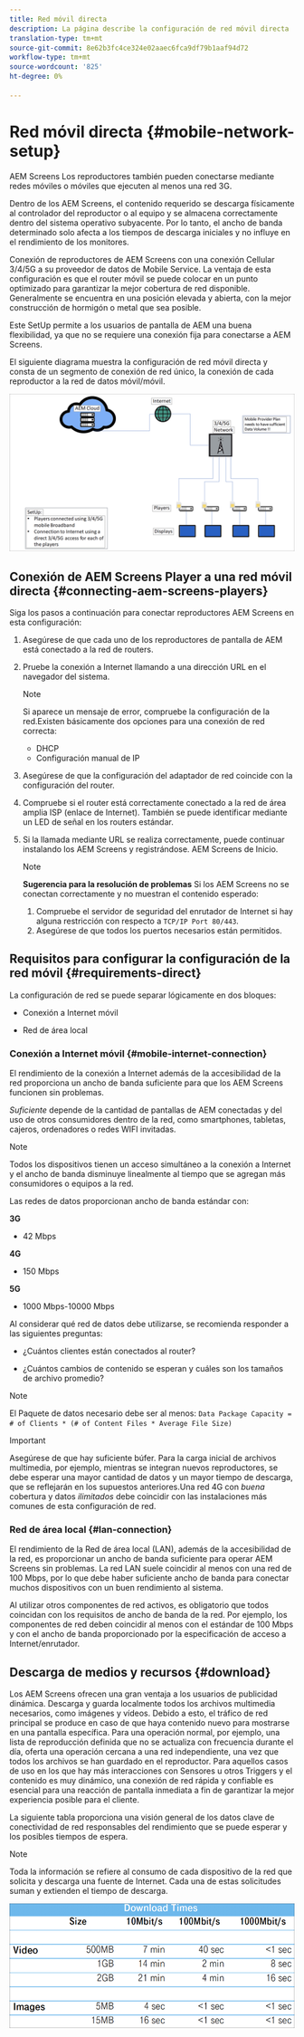 ```yaml
---
title: Red móvil directa
description: La página describe la configuración de red móvil directa
translation-type: tm+mt
source-git-commit: 8e62b3fc4ce324e02aaec6fca9df79b1aaf94d72
workflow-type: tm+mt
source-wordcount: '825'
ht-degree: 0%

---
```



# Red móvil directa {#mobile-network-setup}

AEM Screens Los reproductores también pueden conectarse mediante redes móviles o móviles que ejecuten al menos una red 3G.

Dentro de los AEM Screens, el contenido requerido se descarga físicamente al controlador del reproductor o al equipo y se almacena correctamente dentro del sistema operativo subyacente. Por lo tanto, el ancho de banda determinado solo afecta a los tiempos de descarga iniciales y no influye en el rendimiento de los monitores.

Conexión de reproductores de AEM Screens con una conexión Cellular 3/4/5G a su proveedor de datos de Mobile Service. La ventaja de esta configuración es que el router móvil se puede colocar en un punto optimizado para garantizar la mejor cobertura de red disponible. Generalmente se encuentra en una posición elevada y abierta, con la mejor construcción de hormigón o metal que sea posible.

Este SetUp permite a los usuarios de pantalla de AEM una buena flexibilidad, ya que no se requiere una conexión fija para conectarse a AEM Screens.

El siguiente diagrama muestra la configuración de red móvil directa y consta de un segmento de conexión de red único, la conexión de cada reproductor a la red de datos móvil/móvil.

![](/help/using/assets/direct-mobile-1.png)

## Conexión de AEM Screens Player a una red móvil directa {#connecting-aem-screens-players}

Siga los pasos a continuación para conectar reproductores AEM Screens en esta configuración:

1. Asegúrese de que cada uno de los reproductores de pantalla de AEM está conectado a la red de routers.

1. Pruebe la conexión a Internet llamando a una dirección URL en el navegador del sistema.

   >[!NOTE]
   >Si aparece un mensaje de error, compruebe la configuración de la red.Existen básicamente dos opciones para una conexión de red correcta:
   >* DHCP
   >* Configuración manual de IP


1. Asegúrese de que la configuración del adaptador de red coincide con la configuración del router.

1. Compruebe si el router está correctamente conectado a la red de área amplia ISP (enlace de Internet). También se puede identificar mediante un LED de señal en los routers estándar.

1. Si la llamada mediante URL se realiza correctamente, puede continuar instalando los AEM Screens y registrándose. AEM Screens de Inicio.

   >[!NOTE]
   >**Sugerencia para la resolución de problemas**
   >Si los AEM Screens no se conectan correctamente y no muestran el contenido esperado:
   >
   >1. Compruebe el servidor de seguridad del enrutador de Internet si hay alguna restricción con respecto a `TCP/IP Port 80/443`.
   >1. Asegúrese de que todos los puertos necesarios están permitidos.



## Requisitos para configurar la configuración de la red móvil {#requirements-direct}

La configuración de red se puede separar lógicamente en dos bloques:

* Conexión a Internet móvil

* Red de área local

### Conexión a Internet móvil {#mobile-internet-connection}

El rendimiento de la conexión a Internet además de la accesibilidad de la red proporciona un ancho de banda suficiente para que los AEM Screens funcionen sin problemas.

*Suficiente* depende de la cantidad de pantallas de AEM conectadas y del uso de otros consumidores dentro de la red, como smartphones, tabletas, cajeros, ordenadores o redes WIFI invitadas.

>[!NOTE]
>Todos los dispositivos tienen un acceso simultáneo a la conexión a Internet y el ancho de banda disminuye linealmente al tiempo que se agregan más consumidores o equipos a la red.

Las redes de datos proporcionan ancho de banda estándar con:

**3G**
* 42 Mbps

**4G**
* 150 Mbps

**5G**
* 1000 Mbps-10000 Mbps

Al considerar qué red de datos debe utilizarse, se recomienda responder a las siguientes preguntas:

* ¿Cuántos clientes están conectados al router?

* ¿Cuántos cambios de contenido se esperan y cuáles son los tamaños de archivo promedio?

>[!NOTE]
>El Paquete de datos necesario debe ser al menos:
`Data Package Capacity = # of Clients * (# of Content Files * Average File Size)`

>[!IMPORTANT]
>Asegúrese de que hay suficiente búfer.
>Para la carga inicial de archivos multimedia, por ejemplo, mientras se integran nuevos reproductores, se debe esperar una mayor cantidad de datos y un mayor tiempo de descarga, que se reflejarán en los supuestos anteriores.Una red 4G con *buena* cobertura y datos *ilimitados* debe coincidir con las instalaciones más comunes de esta configuración de red.


### Red de área local {#lan-connection}

El rendimiento de la Red de área local (LAN), además de la accesibilidad de la red, es proporcionar un ancho de banda suficiente para operar AEM Screens sin problemas. La red LAN suele coincidir al menos con una red de 100 Mbps, por lo que debe haber suficiente ancho de banda para conectar muchos dispositivos con un buen rendimiento al sistema.

Al utilizar otros componentes de red activos, es obligatorio que todos coincidan con los requisitos de ancho de banda de la red. Por ejemplo, los componentes de red deben coincidir al menos con el estándar de 100 Mbps y con el ancho de banda proporcionado por la especificación de acceso a Internet/enrutador.

## Descarga de medios y recursos {#download}

Los AEM Screens ofrecen una gran ventaja a los usuarios de publicidad dinámica. Descarga y guarda localmente todos los archivos multimedia necesarios, como imágenes y vídeos. Debido a esto, el tráfico de red principal se produce en caso de que haya contenido nuevo para mostrarse en una pantalla específica.
Para una operación normal, por ejemplo, una lista de reproducción definida que no se actualiza con frecuencia durante el día, oferta una operación cercana a una red independiente, una vez que todos los archivos se han guardado en el reproductor.
Para aquellos casos de uso en los que hay más interacciones con Sensores u otros Triggers y el contenido es muy dinámico, una conexión de red rápida y confiable es esencial para una reacción de pantalla inmediata a fin de garantizar la mejor experiencia posible para el cliente.

La siguiente tabla proporciona una visión general de los datos clave de conectividad de red responsables del rendimiento que se puede esperar y los posibles tiempos de espera.

>[!NOTE]
>Toda la información se refiere al consumo de cada dispositivo de la red que solicita y descarga una fuente de Internet. Cada una de estas solicitudes suman y extienden el tiempo de descarga.

![](/help/using/assets/download-times-mobile.png)



